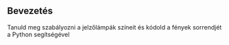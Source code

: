 ## Bevezetés

Tanuld meg szabályozni a jelzőlámpák színeit és kódold a fények sorrendjét a Python segítségével